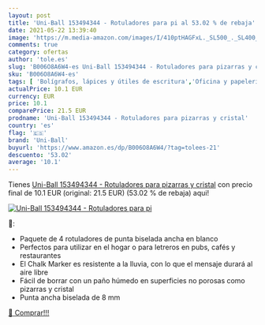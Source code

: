 ```yaml
---
layout: post
title: 'Uni-Ball 153494344 - Rotuladores para pi al 53.02 % de rebaja'
date: 2021-05-22 13:39:40
image: 'https://m.media-amazon.com/images/I/410ptHAGFxL._SL500_._SL400_.jpg'
comments: true
category: ofertas
author: 'tole.es'
slug: 'B006O8A6W4-es Uni-Ball 153494344 - Rotuladores para pizarras y cristal'
sku: 'B006O8A6W4-es'
tags: [ 'Bolígrafos, lápices y útiles de escritura','Oficina y papelería','Tizas','rotuladores','uni-ball', ]
actualPrice: 10.1 EUR
currency: EUR
price: 10.1
comparePrice: 21.5 EUR
prodname: 'Uni-Ball 153494344 - Rotuladores para pizarras y cristal'
country: 'es'
flag: '🇪🇸'
brand: 'Uni-Ball'
buyurl: 'https://www.amazon.es/dp/B006O8A6W4/?tag=tolees-21'
descuento: '53.02'
average: '10.1'
---
```


Tienes [Uni-Ball 153494344 - Rotuladores para pizarras y cristal](https://www.amazon.es/dp/B006O8A6W4/?tag=tolees-21) con precio final de  10.1 EUR (original: 21.5 EUR) (53.02 %  de rebaja) aqui!

[![Uni-Ball 153494344 - Rotuladores para pi](https://m.media-amazon.com/images/I/410ptHAGFxL._SL500_._SL400_.jpg)](https://www.amazon.es/dp/B006O8A6W4/?tag=tolees-21)

🔎:

- Paquete de 4 rotuladores de punta biselada ancha en blanco
- Perfectos para utilizar en el hogar o para letreros en pubs, cafés y restaurantes
- El Chalk Marker es resistente a la lluvia, con lo que el mensaje durará al aire libre
- Fácil de borrar con un paño húmedo en superficies no porosas como pizarras y cristal
- Punta ancha biselada de 8 mm

[🛒 Comprar!!!](https://www.amazon.es/dp/B006O8A6W4/?tag=tolees-21)
